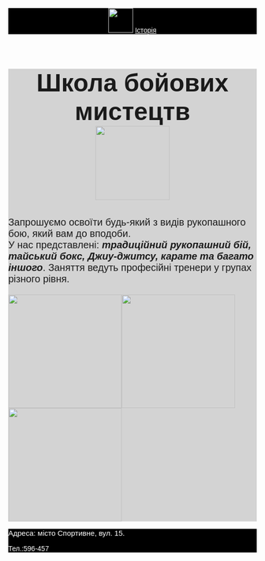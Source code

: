 <title> Школа бойових мистецтв </title>
<html>
    


<body style="font-family: sans-serif">

<header style="background-color: black">
    <img src="https://lms.logikaschool.com/uploads/2020/10/boxing-1293088_640_0_1602494675.png" height="50px"/>
    <a href="https://uk.wikipedia.org/wiki/Бойові_мистецтва" style="color: white">Історія</a>
</header>

<main style="background-color: lightgray">
    <h1 style="font-size:50px;background-color: lightgray; text-align:center">Школа бойових мистецтв<br/>
    <img src="https://lms.logikaschool.com/uploads/2020/10/thai-boxing-297023_1280_0_1602496230.png" height="150"/></h1>
    <p style="font-size:20px">Запрошуємо освоїти будь-який з видів рукопашного бою, який вам до вподоби. <br/>У нас представлені: <b><i>традиційний рукопашний бій, тайський бокс, Джиу-джитсу, карате та багато іншого</i></b>. Заняття ведуть професійні тренери у групах різного рівня.</p>
    <img src="https://lms.logikaschool.com/uploads/2020/10/karate-4575114_640_0_1602523338.png" height="230px"/><img src="https://lms.logikaschool.com/uploads/2020/10/punching-bag_0_1602525500.png" height="230px"/><img src="https://lms.logikaschool.com/uploads/2020/10/boxing-ring_0_1602525156.png" height="230px"/>
</main>

<footer style="background-color:black;color:white;">
    <p style="font-size:15px"> Адреса: місто Спортивне, вул. 15.</p>
    <p>Тел.:596-457</p>
</footer>

</body>
</html>
